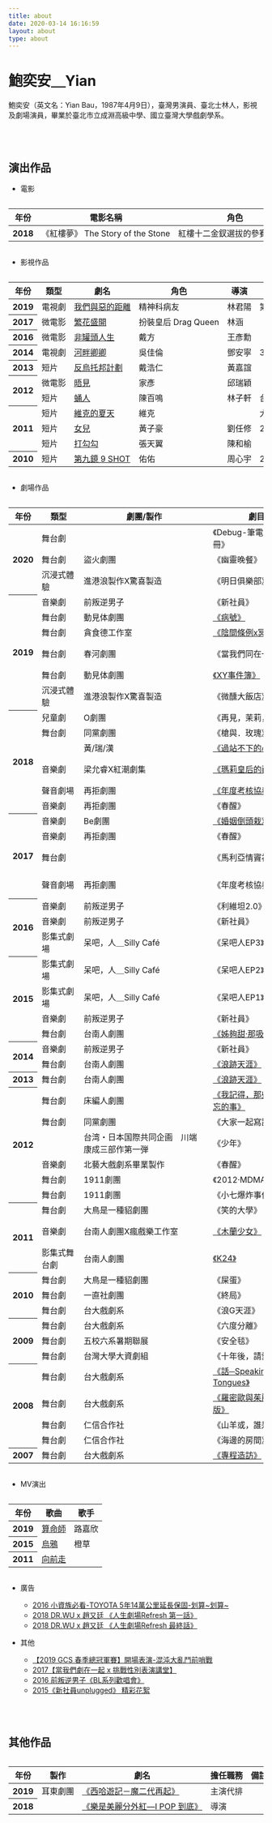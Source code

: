 ```yaml
---
title: about
date: 2020-03-14 16:16:59
layout: about
type: about
---
```

# 鮑奕安＿Yian

鮑奕安（英文名：Yian Bau，1987年4月9日），臺灣男演員、臺北士林人，影視及劇場演員，畢業於臺北市立成淵高級中學、國立臺灣大學戲劇學系。

<br/>
<br/>
<style>
.rsp-table { max-width: 100%; width: 100%; overflow-y: auto;}
.rsp-table table { width: 1256px !important;}
@media screen and (min-width: 150px) and (max-width: 768px) {.rsp-table table th, .rsp-table table td {white-space: nowrap;}}
</style>

## 演出作品

- 電影
<div class="rsp-table">
<table class="table table-borderless table-dark">
  <thead>
    <tr>
      <th scope="col" style="text-align: center;vertical-align: middle;">年份</th>
      <th scope="col">電影名稱</th>
      <th scope="col">角色</th>
      <th scope="col">導演</th>
    </tr>
  </thead>
  <tbody>
    <tr>
      <th style="text-align: center;vertical-align: middle;">2018</th>
      <td>《紅樓夢》 The Story of the Stone</td>
      <td>紅樓十二金釵選拔的參賽者之一</td>
      <td>吳星翔</td>
    </tr> 
  </tbody>
</table>
</div>


- 影視作品
<div class="rsp-table">
<table class="table table-borderless table-dark">
  <thead>
    <tr>
      <th scope="col" style="text-align: center;vertical-align: middle;">年份</th>
      <th scope="col">類型</th>
      <th scope="col">劇名</th>
      <th scope="col">角色</th>
      <th scope="col">導演</th>
      <th scope="col">備註</th>
    </tr>
  </thead>
  <tbody>
    <tr>
      <th style="text-align: center;vertical-align: middle;">2019</th>
      <td>電視劇</td>
      <td><a href="https://www.pts.org.tw/theworld_betweenus/index.html" target="_blank">我們與惡的距離</a></td>
      <td>精神科病友</td>
      <td>林君陽</td>
      <td>第10集</td>
    </tr> 
    <tr>
      <th style="text-align: center;vertical-align: middle;">2017</th>
      <td>微電影</td>
      <td><a href="/2020/04/03/blossom-2017/">繁花盛開</a></td>
      <td>扮裝皇后 Drag Queen</td>
      <td>林涵</td>
      <td> </td>
    </tr> 
    <tr>
      <th style="text-align: center;vertical-align: middle;">2016</th>
      <td>微電影</td>
      <td><a href="https://www.viddsee.com/video/not-an-unchangeable-life-of-fun/guydp?locale=zh" target="_blank">非罐頭人生</a></td>
      <td>戴方</td>
      <td>王彥勳</td>
      <td> </td>
    </tr> 
     <tr>
      <th style="text-align: center;vertical-align: middle;">2014</th>
      <td>電視劇</td>
      <td><a href="/2020/04/04/love-by-the-river/">河畔卿卿</a></td>
      <td>吳佳倫</td>
      <td>鄧安寧</td>
      <td>35~40集</td>
    </tr> 
     <tr>
      <th style="text-align: center;vertical-align: middle;">2013</th>
      <td>短片</td>
      <td><a href="https://www.youtube.com/watch?v=n1RjzhREBsc" target="_blank">反烏托邦計劃</a></td>
      <td>戴浩仁</td>
      <td>黃嘉誼</td>
      <td> </td>
    </tr> 
     <tr>
      <th scope="row" rowspan="2" style="text-align: center;vertical-align: middle;">2012</th>
      <td>微電影</td>
      <td><a href="https://www.youtube.com/watch?v=bbF6vF-8DoU" target="_blank">晤見</a></td>
      <td>家彥</td>
      <td>邱瑞穎</td>
      <td> </td>
    </tr> 
    <tr>
      <td>短片</td>
      <td><a href="/2020/04/04/pupae-2012/">蛹人</a></td>
      <td>陳百鳴</td>
      <td>林子軒</td>
      <td>台藝大電影系第97級畢業展</td>
    </tr> 
     <tr>
      <th scope="row" rowspan="3" style="text-align: center;vertical-align: middle;">2011</th>
      <td>短片</td>
      <td><a href="https://www.facebook.com/pg/Sohardfilmfestival/photos/?tab=album&album_id=220103908010591" target="_blank">維克的夏天</a></td>
      <td>維克</td>
      <td> </td>
      <td>大不易影展，由易智言老師指導</td>
    </tr> 
    <tr>
      <td>短片</td>
      <td><a href="/2020/04/04/daughter-2011/">女兒</a></td>
      <td>黃子豪</td>
      <td>劉任修</td>
      <td>2011年輔仁大學 影像傳播學系第十三屆畢業製作</td>
    </tr> 
     <tr>
      <td>短片</td>
      <td><a href="https://www.youtube.com/watch?v=B0dJtGIVpjM" target="_blank">打勾勾</a></td>
      <td>張天翼</td>
      <td>陳和榆</td>
      <td> </td>
    </tr> 
    <tr>
      <th style="text-align: center;vertical-align: middle;">2010</th>
      <td>短片</td>
      <td><a href="https://www.youtube.com/watch?v=GD6Bl2fJqAY" target="_blank">第九鏡 9 SHOT</a></td>
      <td>佑佑</td>
      <td>周心宇</td>
      <td>2011女性影展《身體女人 展演性別》</td>
    </tr> 
  </tbody>
</table>
</div>

- 劇場作品
<div class="rsp-table">
<table class="table table-borderless table-dark">
  <thead>
    <tr>
      <th scope="col" style="text-align: center;vertical-align: middle;">年份</th>
      <th scope="col">類型</th>
      <th scope="col">劇團/製作</th>
      <th scope="col">劇目</th>
      <th scope="col">角色</th>
      <th scope="col">導演</th>
      <th scope="col">備註</th>
    </tr>
  </thead>
  <tbody>
   <tr>
      <th scope="row" rowspan="3" style="text-align: center;vertical-align: middle;">2020</th>
      <td>舞台劇</td>
      <td> </td>
      <td>《Debug-筆電的使用手冊》</td>
      <td>丹木源</td>
      <td> </td>
      <td>因新冠肺炎延期😭</td>
    </tr> 
    <tr>
      <td>舞台劇</td>
      <td>盜火劇團</td>
      <td>《幽靈晚餐》</td>
      <td>林文傑</td>
      <td>何應權</td>
      <td>因新冠肺炎延期😭</td>
    </tr> 
    <tr>
      <td>沉浸式體驗</td>
      <td>進港浪製作X驚喜製造</td>
      <td>《明日俱樂部》</td>
      <td>艾德</td>
      <td>洪唯堯</td>
      <td> </td>
    </tr> 
    <tr>
      <th scope="row" rowspan="6" style="text-align: center;vertical-align: middle;">2019</th>
      <td>音樂劇</td>
      <td>前叛逆男子</td>
      <td>《新社員》</td>
      <td>安啟凡</td>
      <td>黃緣文</td>
      <td>BL系列Ⅰ 2019四度加演</td>
    </tr> 
    <tr>
      <td>舞台劇</td>
      <td>動見体劇團</td>
      <td><a href="http://www.wuzhenfestival.com/index.php?m=Xijujie&a=teyaojumudetail&cid=57&aid=815" target="_blank">《病號》</a></td>
      <td>弟弟</td>
      <td>符宏征</td>
      <td>2019烏鎮戲劇節特邀劇目</td>
    </tr> 
    <tr>
      <td>舞台劇</td>
      <td>貪食德工作室</td>
      <td><a href="https://www.hadesapocalypse.com/" target="_blank">《陰間條例x冥戰錄》</a></td>
      <td>包順安/漫畫家</td>
      <td>蘇洋徵</td>
      <td> </td>
    </tr> 
    <tr>
      <td>舞台劇</td>
      <td>春河劇團</td>
      <td>《當我們同在一起》</td>
      <td>心靈大師/教官/超商店員/吉他手</td>
      <td>韋以丞</td>
      <td> </td>
    </tr> 
    <tr>
      <td>舞台劇</td>
      <td>動見体劇團</td>
      <td><a href="https://www.facebook.com/movetheatrefans/posts/10158378816936110?__xts__[0]=68.ARAfsVCMD04hSEU8iFtQ6VfGgH3RTgO2fSGQrHV11LG8-QIXwy7p9zLGENMyNzVPwcTk3ST8jsUC_MMww7HrWKWRX3WbPcJ7H1iG4ISk-Y0DVxbr_u_inNe7MlQeo_7bEV_sFHFQ87jdytFGnfFXt0UlIr-yHYfapLGptG_AWA-J3yJf4pTQWu1_76vK1ZE9xsx5xjSAQ_dDM9UP_TdWUnpGTvKpoznBjwcP0heADc15Jm5Ka47gIho-Y7nejI8DWVuV9hEqZ-m2accy_o5HLAhrcqsac5D3HltGDOolquvXb4LJMxpgf7BYs-NC4trSMDpjCMyUTrbG5WLiqbD2&__tn__=-R" target="_blank">《XY事件簿》</a></td>
      <td>吳念</td>
      <td>王靖惇</td>
      <td> </td>
    </tr> 
    <tr>
      <td>沉浸式體驗</td>
      <td>進港浪製作X驚喜製造</td>
      <td>《微醺大飯店》</td>
      <td>Lobby Boy/王子</td>
      <td>洪唯堯</td>
      <td> </td>
    </tr> 
    <tr>
      <th scope="row" rowspan="6" style="text-align: center;vertical-align: middle;">2018</th>
      <td>兒童劇</td>
      <td>O劇團</td>
      <td>《再見，茉莉，花》</td>
      <td>小丑</td>
      <td>陳威宇</td>
      <td> </td>
    </tr> 
    <tr>
      <td>舞台劇</td>
      <td>同黨劇團</td>
      <td>《槍與．玫瑰》</td>
      <td>李文生</td>
      <td>蘇洋徵</td>
      <td> </td>
    </tr> 
    <tr>
      <td> </td>
      <td>黃/瑞/漢</td>
      <td><a href="https://www.facebook.com/events/281848915873346/" target="_blank">《過站不下的心理時間》</a></td>
      <td>領航員</td>
      <td>黃/瑞/漢</td>
      <td>黃郁晴、周瑞祥、李國漢暨集體創作</td>
    </tr> 
    <tr>
      <td>音樂劇</td>
      <td>梁允睿X紅潮劇集</td>
      <td><a href="/2020/04/03/the-dress-2018/">《瑪莉皇后的禮服》</a></td>
      <td>正太（裁縫師）</td>
      <td>梁允睿/王靖惇</td>
      <td> </td>
    </tr> 
    <tr>
      <td>聲音劇場</td>
      <td>再拒劇團</td>
      <td><a href="https://www.youtube.com/watch?v=IkmHAi94aMs" target="_blank">《年度考核協奏》</a></td>
      <td>樂手表演者</td>
      <td>黃思農</td>
      <td>2018白晝之夜回歸重現</td>
    </tr> 
    <tr>
      <td>音樂劇</td>
      <td>再拒劇團</td>
      <td>《春醒》</td>
      <td>莫里斯</td>
      <td>黃緣文</td>
      <td> </td>
    </tr> 
    <tr>
      <th scope="row" rowspan="4" style="text-align: center;vertical-align: middle;">2017</th>
      <td>音樂劇</td>
      <td>Be劇團</td>
      <td><a href="https://mailchi.mp/qq/be9" target="_blank">《婚姻倒頭栽》</a></td>
      <td>程文青</td>
      <td>吳亮澄</td>
      <td>房間小戲9</td>
    </tr> 
    <tr>
      <td>音樂劇</td>
      <td>再拒劇團</td>
      <td>《春醒》</td>
      <td>莫里斯</td>
      <td>黃緣文</td>
      <td> </td>
    </tr> 
    <tr>
      <td>舞台劇</td>
      <td> </td>
      <td>《馬利亞情竇初開》</td>
      <td>男同志</td>
      <td>杜思慧/許芃</td>
      <td>由傅裕惠、杜思慧、許芃、王廣耘共同創作</td>
    </tr> 
    <tr>
      <td>聲音劇場</td>
      <td>再拒劇團</td>
      <td>《年度考核協奏》</td>
      <td>樂手表演者</td>
      <td>黃思農</td>
      <td>首演於2017年北美館展覽「社交場」開幕，後受邀至橫濱藝術集會（TPAM）</td>
    </tr> 
    <tr>
      <th scope="row" rowspan="3" style="text-align: center;vertical-align: middle;">2016</th>
      <td>音樂劇</td>
      <td>前叛逆男子</td>
      <td>《利維坦2.0》</td>
      <td>渡渡鳥</td>
      <td>黃緣文</td>
      <td>BL系列Ⅱ</td>
    </tr> 
    <tr>
      <td>音樂劇</td>
      <td>前叛逆男子</td>
      <td>《新社員》</td>
      <td>安啟凡</td>
      <td>黃緣文</td>
      <td>BL系列Ⅰ 2016衛武營藝術祭-戲劇旗艦</td>
    </tr> 
    <tr>
      <td>影集式劇場</td>
      <td>呆吧，人＿Silly Café</td>
      <td>《呆吧人EP3》</td>
      <td>阿寬</td>
      <td>戴秉彬</td>
      <td> </td>
    </tr> 
    <tr>
      <th scope="row" rowspan="4" style="text-align: center;vertical-align: middle;">2015</th>
      <td>影集式劇場</td>
      <td>呆吧，人＿Silly Café</td>
      <td>《呆吧人EP2》</td>
      <td>阿寬</td>
      <td>簡莉穎</td>
      <td> </td>
    </tr> 
    <tr>
      <td>影集式劇場</td>
      <td>呆吧，人＿Silly Café</td>
      <td>《呆吧人EP1》</td>
      <td>阿寬</td>
      <td> </td>
      <td> </td>
    </tr> 
    <tr>
      <td>音樂劇</td>
      <td>前叛逆男子</td>
      <td>《新社員》</td>
      <td>安啟凡</td>
      <td>黃緣文</td>
      <td>BL系列Ⅰ 2015青春加演</td>
    </tr> 
    <tr>
      <td>舞台劇</td>
      <td>台南人劇團</td>
      <td><a href="http://tainanerensemble.org/portal/index.php?option=com_content&view=article&id=255&Itemid=137" target="_blank">《姊夠甜‧那吸》</a></td>
      <td>白蘭琪</td>
      <td>許芃</td>
      <td> </td>
    </tr> 
    <tr>
      <th scope="row" rowspan="2" style="text-align: center;vertical-align: middle;">2014</th>
      <td>音樂劇</td>
      <td>前叛逆男子</td>
      <td>《新社員》</td>
      <td>安啟凡</td>
      <td>黃緣文</td>
      <td>BL系列Ⅰ 2014首演</td>
    </tr> 
    <tr>
      <td>舞台劇</td>
      <td>台南人劇團</td>
      <td><a href="http://tainanerensemble.org/portal/index.php?option=com_content&view=article&id=233:2013-08-31-01-48-51&catid=34:2009-10-14-02-46-56&Itemid=93" target="_blank">《浪跡天涯》</a></td>
      <td>Rudy</td>
      <td>鍾翰</td>
      <td>2014春天戲水</td>
    </tr> 
    <tr>
      <th style="text-align: center;vertical-align: middle;">2013</th>
      <td>舞台劇</td>
      <td>台南人劇團</td>
      <td><a href="http://tainanerensemble.org/portal/index.php?option=com_content&view=article&id=233:2013-08-31-01-48-51&catid=34:2009-10-14-02-46-56&Itemid=93" target="_blank">《浪跡天涯》</a></td>
      <td>Rudy</td>
      <td>鍾翰</td>
      <td> </td>
     </tr>
     <tr>
      <th scope="row" rowspan="6" style="text-align: center;vertical-align: middle;">2012</th>
      <td>舞台劇</td>
      <td>床編人劇團</td>
      <td><a href="https://www.youtube.com/watch?time_continue=11&v=tZgC9fpT8nA&feature=emb_logo" target="_blank">《我記得，那些世界遺忘的事》</a></td>
      <td> </td>
      <td>王又禾</td>
      <td> </td>
    </tr> 
    <tr>
      <td>舞台劇</td>
      <td>同黨劇團</td>
      <td>《大家一起寫訃文》</td>
      <td> </td>
      <td>謝東寧</td>
      <td> </td>
    </tr> 
    <tr>
      <td> </td>
      <td>台湾・日本国際共同企画　川端康成三部作第一弾</td>
      <td>《少年》</td>
      <td></td>
      <td></td>
      <td> </td>
    </tr> 
    <tr>
      <td>音樂劇</td>
      <td>北藝大戲劇系畢業製作</td>
      <td>《春醒》</td>
      <td>莫里斯</td>
      <td>黃緣文</td>
      <td>國立臺北藝術大學戲劇學院 2012春季公演</td>
    </tr> 
    <tr>
      <td>舞台劇</td>
      <td>1911劇團</td>
      <td>《2012‧MDMA‧莎樂美》</td>
      <td> </td>
      <td>朱育宏</td>
      <td> </td>
    </tr> 
    <tr>
      <td>舞台劇</td>
      <td>1911劇團</td>
      <td>《小七爆炸事件一》</td>
      <td> </td>
      <td>陳大任</td>
      <td> </td>
    </tr>  
    <tr>
      <th scope="row" rowspan="3" style="text-align: center;vertical-align: middle;">2011</th>
      <td>舞台劇</td>
      <td>大鳥是一種貂劇團</td>
      <td>《笑的大學》</td>
      <td>向板君</td>
      <td> </td>
      <td> </td>
    </tr> 
    <tr>
      <td>音樂劇</td>
      <td>台南人劇團X瘋戲樂工作室</td>
      <td><a href="/2020/03/24/mulan-2011/">《木蘭少女》</a></td>
      <td>蔡曉齊</td>
      <td>呂柏伸/蔡柏璋</td>
      <td> </td>
    </tr> 
    <tr>
      <td>影集式舞台劇</td>
      <td>台南人劇團</td>
      <td><a href="http://tainanerensemble.org/portal/index.php?option=com_content&view=article&id=196&Itemid=99" target="_blank">《K24》</a></td>
      <td>Paris/Sara</td>
      <td>呂柏伸/蔡柏璋</td>
      <td>2011年第一季全六集建國百年版</td>
    </tr> 
    <tr>
      <th scope="row" rowspan="3" style="text-align: center;vertical-align: middle;">2010</th>
      <td>舞台劇</td>
      <td>大鳥是一種貂劇團</td>
      <td>《屎蛋》</td>
      <td>耗子（彭皓然）</td>
      <td>林大貂</td>
      <td>第十一屆青年才俊‧大學生競演戲劇節最佳男演員獎</td>
    </tr> 
    <tr>
      <td>舞台劇</td>
      <td>一直社劇團</td>
      <td>《終局》</td>
      <td>克 羅夫</td>
      <td> </td>
      <td> </td>
    </tr> 
    <tr>
      <td>舞台劇</td>
      <td>台大戲劇系</td>
      <td>《浪G天涯》</td>
      <td>Max</td>
      <td> </td>
      <td>2010台大戲劇系暑期劇展</td>
    </tr> 
    <tr>
      <th scope="row" rowspan="3" style="text-align: center;vertical-align: middle;">2009</th>
      <td>舞台劇</td>
      <td>台大戲劇系</td>
      <td>《六度分離》</td>
      <td> </td>
      <td>林孟寰</td>
      <td>臺大戲劇學系第八屆畢業製作</td>
    </tr> 
    <tr>
      <td>舞台劇</td>
      <td>五校六系暑期聯展</td>
      <td>《安全毯》</td>
      <td> </td>
      <td>張君涵</td>
      <td> </td>
    </tr> 
    <tr>
      <td>舞台劇</td>
      <td>台灣大學大資劇組</td>
      <td>《十年後，請愛我》</td>
      <td>國翔</td>
      <td>林孟寰</td>
      <td>第十屆青才才俊‧大學生競演戲劇節 參賽作品</td>
    </tr>  
    <tr>
      <th scope="row" rowspan="4" style="text-align: center;vertical-align: middle;">2008</th>
      <td>舞台劇</td>
      <td>台大戲劇系</td>
      <td><a href="https://www.youtube.com/watch?v=UHJoKOzdvqU" target="_blank">《話─Speaking in Tongues》</a></td>
      <td> </td>
      <td>陳和榆</td>
      <td>臺大戲劇學系第七屆畢業製作</td>
    </tr> 
    <tr>
      <td>舞台劇</td>
      <td>台大戲劇系</td>
      <td><a href="http://shakespeare.digital.ntu.edu.tw/shakespeare/view_record_other_file.php?Language=ch&Type=rf&rid=NTU2008ROM019" target="_blank">《羅密歐與茱麗葉－獸版》</a></td>
      <td>羅密歐</td>
      <td>王嘉明</td>
      <td>臺大戲劇系學期製作</td>
    </tr> 
    <tr>
      <td>舞台劇</td>
      <td>仁信合作社</td>
      <td>《山羊或，誰是蘇維亞》</td>
      <td> </td>
      <td>樊宗錡</td>
      <td> </td>
    </tr> 
    <tr>
      <td>舞台劇</td>
      <td>仁信合作社</td>
      <td>《海邊的房間》</td>
      <td> </td>
      <td>杜凱翔</td>
      <td> </td>
    </tr> 
    <tr>
      <th style="text-align: center;vertical-align: middle;">2007</th>
      <td>舞台劇</td>
      <td>台大戲劇系</td>
      <td><a href="/2020/03/22/the-visit-2007/">《專程造訪》</a></td>
      <td> </td>
      <td>傅裕惠</td>
      <td>臺大戲劇系學期製作</td>
    </tr>
  </tbody>
</table>
</div>

- MV演出
<div class="rsp-table">
<table class="table table-borderless table-dark">
  <thead>
    <tr>
      <th scope="col" style="text-align: center;vertical-align: middle;">年份</th>
      <th scope="col">歌曲</th>
      <th scope="col">歌手</th>
    </tr>
  </thead>
  <tbody>
    <tr>
      <th style="text-align: center;vertical-align: middle;">2019</th>
      <td><a href="https://www.youtube.com/watch?v=aMXLX_aTW3w" target="_blank">算命師</a></td>
      <td>路嘉欣</td>
    </tr> 
    <tr>
      <th style="text-align: center;vertical-align: middle;">2015</th>
      <td><a href="/2020/03/22/orangegrass-mv/">烏鴉</a></td>
      <td>橙草</td>
    </tr> 
    <tr>
      <th style="text-align: center;vertical-align: middle;">2011</th>
      <td><a href="/2020/03/22/formosa-carnival/">向前走</a></td>
      <td> </td>
    </tr> 
  </tbody>
</table>
</div>

- 廣告
  - [2016 小資族必看-TOYOTA 5年14萬公里延長保固-划算\~划算\~](/2020/03/22/toyota-2016/)
  - [2018 DR.WU x 趙又廷 《人生劇場Refresh 第一話》](/2020/03/22/doctor-wu-2018/)
  - [2018 DR.WU x 趙又廷 《人生劇場Refresh 最終話》](/2020/03/22/doctor-wu-2018/)

- 其他
  - [【2019 GCS 春季總冠軍賽】開場表演-混沌大亂鬥前哨戰](/2020/03/22/gcs-2019)
  - [2017【當我們劇在一起 x 挑戰性別表演講堂】](https://www.facebook.com/tiqff/videos/713728612165531/)
  - [2016 前叛逆男子《BL系列歡唱會》](https://www.youtube.com/playlist?list=PLrdOiDZSTLjhS2UuX4c5PzvV69FqK_giq)
  - [2015《新社員unplugged》 精彩花絮](https://www.youtube.com/watch?v=cDIH6x5hf00)
  

<br/>
<br/>

## 其他作品
<div class="rsp-table">
<table class="table table-borderless table-dark">
  <thead>
    <tr>
      <th scope="col" style="text-align: center;vertical-align: middle;">年份</th>
      <th scope="col">製作</th>
      <th scope="col">劇名</th>
      <th scope="col">擔任職務</th>
      <th scope="col">備註</th>
    </tr>
  </thead>
  <tbody>
   <tr>
      <th style="text-align: center;vertical-align: middle;">2019</th>
      <td>耳東劇團</td>
      <td><a href="https://www.artsticket.com.tw/ckscc2005/product/product00/ProductsDetailsPage.aspx?ProductId=rotyiUrPteQTxx%2FkStyp9Q" target="_blank">《西哈遊記－魔二代再起》</a></td>
      <td>主演代排</td>
      <td> </td>
    </tr> 
    <tr>
      <th style="text-align: center;vertical-align: middle;">2018</th>
      <td> </td>
      <td><a href="https://issuu.com/794816/docs/ilovepdf_merged-ilovepdf-compressed" target="_blank">《樂是美麗分外紅—I POP 到底》</a></td>
      <td>導演</td>
      <td> </td>
    </tr> 
  </tbody>
</table>
</div>
